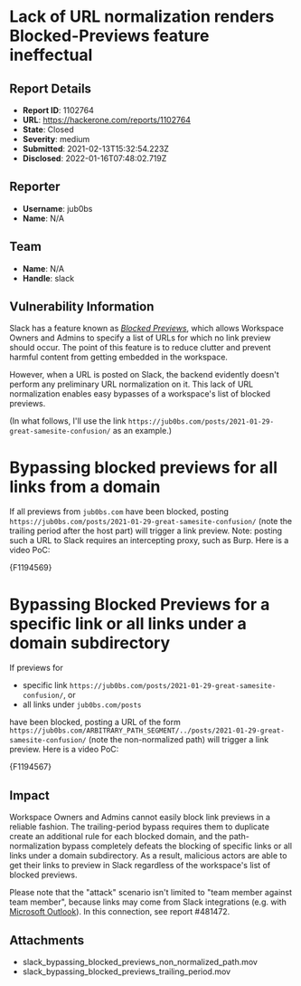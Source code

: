 # Lack of URL normalization renders Blocked-Previews feature ineffectual

## Report Details
- **Report ID**: 1102764
- **URL**: https://hackerone.com/reports/1102764
- **State**: Closed
- **Severity**: medium
- **Submitted**: 2021-02-13T15:32:54.223Z
- **Disclosed**: 2022-01-16T07:48:02.719Z

## Reporter
- **Username**: jub0bs
- **Name**: N/A

## Team
- **Name**: N/A
- **Handle**: slack

## Vulnerability Information
Slack has a feature known as [_Blocked Previews_][blocked-previews], which allows Workspace Owners and Admins to specify a list of URLs for which no link preview should occur. The point of this feature is to reduce clutter and prevent harmful content from getting embedded in the workspace.

However, when a URL is posted on Slack, the backend evidently doesn't perform any preliminary URL normalization on it. This lack of URL normalization enables easy bypasses of a workspace's list of blocked previews.

(In what follows, I'll use the link `https://jub0bs.com/posts/2021-01-29-great-samesite-confusion/` as an example.)

# Bypassing blocked previews for all links from a domain

If all previews from `jub0bs.com` have been blocked, posting `https://jub0bs.com/posts/2021-01-29-great-samesite-confusion/` (note the trailing period after the host part) will trigger a link preview. Note: posting such a URL to Slack requires an intercepting proxy, such as Burp. Here is a video PoC:

{F1194569}

# Bypassing Blocked Previews for a specific link or all links under a domain subdirectory

If previews for

* specific link `https://jub0bs.com/posts/2021-01-29-great-samesite-confusion/`, or
* all links under `jub0bs.com/posts`

have been blocked, posting a URL of the form `https://jub0bs.com/ARBITRARY_PATH_SEGMENT/../posts/2021-01-29-great-samesite-confusion/` (note the non-normalized path) will trigger a link preview. Here is a video PoC:

{F1194567}

[blocked-previews]: https://slack.com/intl/en-fr/help/articles/360001502048-Manage-link-previews-for-your-workspace

## Impact

Workspace Owners and Admins cannot easily block link previews in a reliable fashion. The trailing-period bypass requires them to duplicate create an additional rule for each blocked domain, and the path-normalization bypass completely defeats the blocking of specific links or all links under a domain subdirectory. As a result, malicious actors are able to get their links to preview in Slack regardless of the workspace's list of blocked previews.

Please note that the "attack" scenario isn't limited to "team member against team member", because links may come from Slack integrations (e.g. with [Microsoft Outlook](https://hackerone.com/redirect?url=https%3A%2F%2Fslackhq.com%2Fincrease-everyday-productivity-with-office-365-apps-for-slack)). In this connection, see report #481472.

## Attachments
- slack_bypassing_blocked_previews_non_normalized_path.mov
- slack_bypassing_blocked_previews_trailing_period.mov
